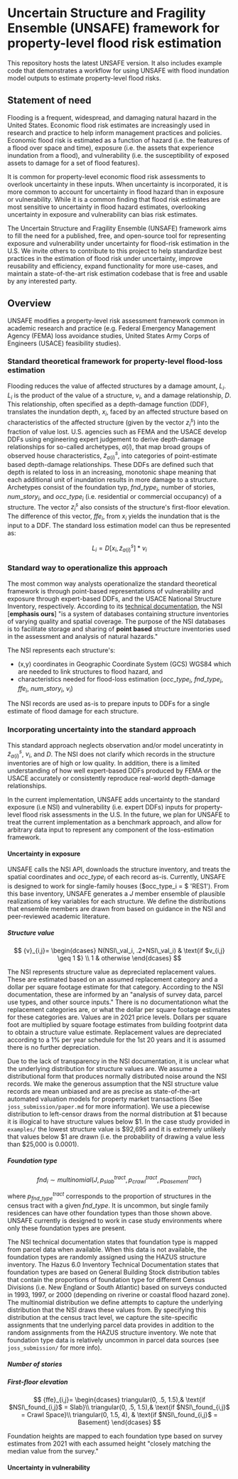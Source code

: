 # Uncertain Structure and Fragility Ensemble (UNSAFE) framework for property-level flood risk estimation
This repository hosts the latest UNSAFE version. It also includes example code that demonstrates a workflow for using UNSAFE with flood inundation model outputs to estimate property-level flood risks.

## Statement of need
Flooding is a frequent, widespread, and damaging natural hazard in the United States. Economic flood risk estimates are increasingly used in research and practice to help inform management practices and policies. Economic flood risk is estimated as a function of hazard (i.e. the features of a flood over space and time), exposure (i.e. the assets that experience inundation from a flood), and vulnerability (i.e. the susceptibility of exposed assets to damage for a set of flood features).

It is common for property-level economic flood risk assessments to overlook uncertainty in these inputs. When uncertainty is incorporated, it is more common to account for uncertainty in flood hazard than in exposure or vulnerability. While it is a common finding that flood risk estimates are most sensitive to uncertainty in flood hazard estimates, overlooking uncertainty in exposure and vulnerability can bias risk estimates.

The Uncertain Structure and Fragility Ensemble (UNSAFE) framework aims to fill the need for a published, free, and open-source tool for representing exposure and vulnerability under uncertainty for flood-risk estimation in the U.S. We invite others to contribute to this project to help standardize best practices in the estimation of flood risk under uncertainty, improve reusability and efficiency, expand functionality for more use-cases, and maintain a state-of-the-art risk estimation codebase that is free and usable by any interested party.

## Overview
UNSAFE modifies a property-level risk assessment framework common in academic research and practice (e.g. Federal Emergency Management Agency (FEMA) loss avoidance studies, United States Army Corps of Engineers (USACE) feasibility studies). 

### Standard theoretical framework for property-level flood-loss estimation
Flooding reduces the value of affected structures by a damage amount, $L_i$. $L_i$ is the product of the value of a structure, $v_i$, and a damage relationship, $D$. This relationship, often specified as a depth-damage function (DDF), translates the inundation depth, $x_i$, faced by an affected structure based on characteristics of the affected structure (given by the vector $z_i^s$) into the fraction of value lost. U.S. agencies such as FEMA and the USACE develop DDFs using engineering expert judgement to derive depth-damage relationships for so-called archetypes, $a(i)$, that map broad groups of observed house characteristics, $\tilde{z}_{a(i)}^s$, into categories of point-estimate based depth-damage relationships. These DDFs are defined such that depth is related to loss in an increasing, monotonic shape meaning that each additional unit of inundation results in more damage to a structure. Archetypes consist of the foundation typ, $fnd\_type_i$, number of stories, $num\_story_i$, and $occ\_type_i$ (i.e. residential or commercial occupancy) of a structure. The vector $z_i^s$ also consists of the structure's first-floor elevation. The difference of this vector, $ffe_i$, from $x_i$ yields the inundation that is the input to a DDF. The standard loss estimation model can thus be represented as: 

$$ L_i = D[x_i, \tilde{z}_{a(i)}^s]*v_i$$

### Standard way to operationalize this approach
The most common way analysts operationalize the standard theoretical framework is through point-based representations of vulnerability and exposure through expert-based DDFs, and the USACE National Structure Inventory, respectively. According to its [technical documentation](https://www.hec.usace.army.mil/confluence/nsi/technicalreferences/latest/technical-documentation), the NSI [**emphasis ours**] "is a system of databases containing structure inventories of varying quality and spatial coverage. The purpose of the NSI databases is to facilitate storage and sharing of **point based** structure inventories used in the assessment and analysis of natural hazards."

The NSI represents each structure's:
* (x,y) coordinates in Geographic Coordinate System (GCS) WGS84 which are needed to link structures to flood hazard, and
* characteristics needed for flood-loss estimation ($occ\_type_i$, $fnd\_type_i$, $ffe_i$, $num\_story_i$, $v_i$)

The NSI records are used as-is to prepare inputs to DDFs for a single estimate of flood damage for each structure.

 ### Incorporating uncertainty into the standard approach
This standard approach neglects observation and/or model unceratinty in $\tilde{z}_{a(i)}^s$, $v_i$, and $D$. The NSI does not clarify which records in the structure inventories are of high or low quality. In addition, there is a limited understanding of how well expert-based DDFs produced by FEMA or the USACE accurately or consistently reproduce real-world depth-damage relationships. 

In the current implementation, UNSAFE adds uncertainty to the standard exposure (i.e NSI) and vulnerability (i.e. expert DDFs) inputs for property-level flood risk assessments in the U.S. In the future, we plan for UNSAFE to treat the current implementation as a benchmark approach, and allow for arbitrary data input to represent any component of the loss-estimation framework. 

#### Uncertainty in exposure
UNSAFE calls the NSI API, downloads the structure inventory, and treats the spatial coordinates and $occ\_type_i$ of each record as-is. Currently, UNSAFE is designed to work for single-family houses ($occ\_type_i = $ 'RES1'). From this base inventory, UNSAFE generates a $J$ member ensemble of plausible realizations of key variables for each structure. We define the distributions that ensemble members are drawn from based on guidance in the NSI and peer-reviewed academic literature.

##### Structure value
$$
    {v}_{i,j}= 
\begin{dcases}
    N(NSI\_val_i, .2*NSI\_val_i) & \text{if $v_{i,j} \geq 1 $} \\
    1                            & otherwise
\end{dcases}
$$

The NSI represents structure value as depreciated replacement values. These are estimated based on an assumed replacement category and a dollar per square footage estimate for that category. According to the NSI documentation, these are informed by an "analysis of survey data, parcel use types, and other source inputs." There is no documentationon what the replacement categories are, or what the dollar per square footage estimates for these categories are. Values are in 2021 price levels. Dollars per square foot are multiplied by square footage estimates from building footprint data to obtain a structure value estimate. Replacement values are depreciated according to a 1\% per year schedule for the 1st 20 years and it is assumed there is no further depreciation. 

Due to the lack of transparency in the NSI documentation, it is unclear what the underlying distribution for structure values are. We assume a distributional form that produces normally distributed noise around the NSI records. We make the generous assumption that the NSI structure value records are mean unbiased and are as precise as state-of-the-art automated valuation models for property market transactions (See `joss_submission/paper.md` for more information). We use a piecewise distribution to left-censor draws from the normal distribution at $1 because it is illogical to have structure values below $1. In the case study provided in `examples/` the lowest structure value is $92,695 and it is extremely unlikely that values below $1 are drawn (i.e. the probability of drawing a value less than $25,000 is 0.0001).     

##### Foundation type

$$
fnd_{i} \sim multinomial(J, p_{slab}^{tract}, p_{crawl}^{tract}, p_{basement}^{tract})
$$

where $p_{fnd\_type}^{tract}$ corresponds to the proportion of structures in the census tract with a given $fnd\_type$. It is uncommon, but single family residences can have other foundation types than those shown above. UNSAFE currently is designed to work in case study environments where only these foundation types are present.  

The NSI technical documentation states that foundation type is mapped from parcel data when available. When this data is not available, the foundation types are randomly assigned using the HAZUS structure inventory. The Hazus 6.0 Inventory Technical Documentation states that foundation types are based on General Building Stock distribution tables that contain the proportions of foundation type for different Census Divisions (i.e. New England or South Atlantic) based on surveys conducted in 1993, 1997, or 2000 (depending on riverine or coastal flood hazard zone). The multinomial distribution we define attempts to capture the underlying distribution that the NSI draws these values from. By specifying this distribution at the census tract level, we capture the site-specific assignments that tne underlying parcel data provides in addition to the random assignments from the HAZUS structure inventory. We note that foundation type data is relatively uncommon in parcel data sources (see `joss_submission/` for more info).

##### Number of stories

##### First-floor elevation

$$
    {ffe}_{i,j}= 
\begin{dcases}
    triangular(0, .5, 1.5),& \text{if $NSI\_found_{i,j}$ = Slab}\\
    triangular(0, .5, 1.5),& \text{if $NSI\_found_{i,j}$ = Crawl Space}\\
    triangular(0, 1.5, 4), & \text{if $NSI\_found_{i,j}$ = Basement}
\end{dcases}
$$

Foundation heights are mapped to each foundation type based on survey estimates from 2021 with each assumed height "closely matching the median value from the survey." 

#### Uncertainty in vulnerability